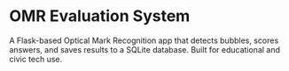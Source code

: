 # OMR Evaluation System
A Flask-based Optical Mark Recognition app that detects bubbles, scores answers, and saves results to a SQLite database. Built for educational and civic tech use.

